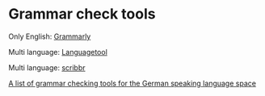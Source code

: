 # Grammar check tools

Only English: [Grammarly](https://app.grammarly.com/)

Multi language: [Languagetool](https://languagetool.org)

Multi language: [scribbr](https://www.scribbr.de)

[A list of grammar checking tools for the German speaking language space](https://www.lingoda.com/blog/de/grammarly-alternativen-deutsch/)

